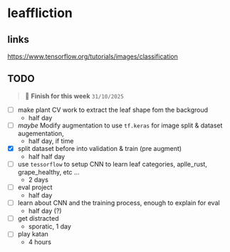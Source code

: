 # leaffliction

## links
https://www.tensorflow.org/tutorials/images/classification






## TODO

> 🏁 **Finish for this week** `31/10/2025`

- [ ] make plant CV work to extract the leaf shape fom the backgroud
    - half day
- [ ] _maybe_ Modify augmentation to use `tf.keras` for image split & dataset augementation,
    - half day, if time
- [x] split dataset before into validation & train (pre augment)
    - half half day
- [ ] use `tessorflow` to setup CNN to learn leaf categories, aplle_rust, grape_healthy, etc ...
    - 2 days
- [ ] eval project
    - half day
- [ ] learn about CNN and the training process, enough to explain for eval
    - half day (?)
- [ ] get distracted
    - sporatic, 1 day
- [ ] play katan
    - 4 hours